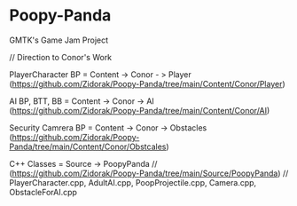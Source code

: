 # Poopy-Panda
GMTK's Game Jam Project

// Direction to Conor's Work    

PlayerCharacter BP = Content -> Conor - > Player    
(https://github.com/Zidorak/Poopy-Panda/tree/main/Content/Conor/Player)    

AI BP, BTT, BB = Content -> Conor -> AI    
(https://github.com/Zidorak/Poopy-Panda/tree/main/Content/Conor/AI)

Security Camrera BP = Content -> Conor -> Obstacles    
(https://github.com/Zidorak/Poopy-Panda/tree/main/Content/Conor/Obstcales)    

C++ Classes = Source -> PoopyPanda  //     
(https://github.com/Zidorak/Poopy-Panda/tree/main/Source/PoopyPanda) // PlayerCharacter.cpp, AdultAI.cpp, PoopProjectile.cpp, Camera.cpp, ObstacleForAI.cpp    
